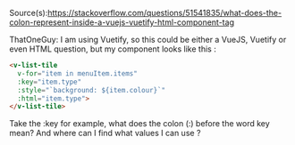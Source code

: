 Source(s):https://stackoverflow.com/questions/51541835/what-does-the-colon-represent-inside-a-vuejs-vuetify-html-component-tag

ThatOneGuy:
I am using Vuetify, so this could be either a VueJS, Vuetify or even HTML question, but my component looks like this : 
```html
<v-list-tile 
  v-for="item in menuItem.items" 
  :key="item.type" 
  :style="`background: ${item.colour}`" 
  :html="item.type">
</v-list-tile>
```
Take the :key for example, what does the colon (:) before the word key mean? And where can I find what values I can use ?

